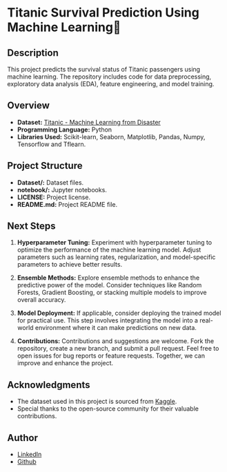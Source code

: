 # Titanic Survival Prediction Using Machine Learning🚢

## Description

This project predicts the survival status of Titanic passengers using machine learning. The repository includes code for data preprocessing, exploratory data analysis (EDA), feature engineering, and model training.

## Overview

- **Dataset:** [Titanic - Machine Learning from Disaster](https://www.kaggle.com/competitions/titanic/data?select=train.csv.)
- **Programming Language:** Python
- **Libraries Used:** Scikit-learn, Seaborn, Matplotlib, Pandas, Numpy, Tensorflow and Tflearn.


## Project Structure

- **Dataset/:** Dataset files.
- **notebook/:** Jupyter notebooks.
- **LICENSE:** Project license.
- **README.md:** Project README file.

## Next Steps

1. **Hyperparameter Tuning:**
   Experiment with hyperparameter tuning to optimize the performance of the machine learning model. Adjust parameters such as learning rates, regularization, and model-specific parameters to achieve better results.

2. **Ensemble Methods:**
   Explore ensemble methods to enhance the predictive power of the model. Consider techniques like Random Forests, Gradient Boosting, or stacking multiple models to improve overall accuracy.

3. **Model Deployment:**
   If applicable, consider deploying the trained model for practical use. This step involves integrating the model into a real-world environment where it can make predictions on new data.

4. **Contributions:**
   Contributions and suggestions are welcome. Fork the repository, create a new branch, and submit a pull request. Feel free to open issues for bug reports or feature requests. Together, we can improve and enhance the project.

## Acknowledgments

- The dataset used in this project is sourced from [Kaggle](https://www.kaggle.com/competitions/titanic/data?select=train.csv.).
- Special thanks to the open-source community for their valuable contributions.

## Author

- [LinkedIn](https://www.linkedin.com/in/rishikesh-jagadale-331812207/)
- [Github](https://github.com/rissh)
